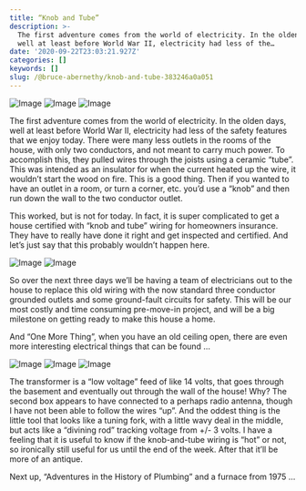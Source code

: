 ```yaml
---
title: “Knob and Tube”
description: >-
  The first adventure comes from the world of electricity. In the olden days,
  well at least before World War II, electricity had less of the…
date: '2020-09-22T23:03:21.927Z'
categories: []
keywords: []
slug: /@bruce-abernethy/knob-and-tube-383246a0a051
---
```


![Image](/assets/images/1__I7IPsNDw9x__tIdBknkGc1g__2x.jpeg)
![Image](/assets/images/1__lqUerZxqJp25DboNuYsexg__2x.jpeg)
![Image](/assets/images/1__T9OVjleWueHaGP3nItiY1g__2x.jpeg)

The first adventure comes from the world of electricity. In the olden days, well at least before World War II, electricity had less of the safety features that we enjoy today. There were many less outlets in the rooms of the house, with only two conductors, and not meant to carry much power. To accomplish this, they pulled wires through the joists using a ceramic “tube”. This was intended as an insulator for when the current heated up the wire, it wouldn’t start the wood on fire. This is a good thing. Then if you wanted to have an outlet in a room, or turn a corner, etc. you’d use a “knob” and then run down the wall to the two conductor outlet.

This worked, but is not for today. In fact, it is super complicated to get a house certified with “knob and tube” wiring for homeowners insurance. They have to really have done it right and get inspected and certified. And let’s just say that this probably wouldn’t happen here.

![Image](/assets/images/1__J4LZ__FSvyZ4AEo7mE3vi1g__2x.jpeg)
![Image](/assets/images/1__YBGOybhN41f5MFPBZJ__jpQ__2x.jpeg)

So over the next three days we’ll be having a team of electricians out to the house to replace this old wiring with the now standard three conductor grounded outlets and some ground-fault circuits for safety. This will be our most costly and time consuming pre-move-in project, and will be a big milestone on getting ready to make this house a home.

And “One More Thing”, when you have an old ceiling open, there are even more interesting electrical things that can be found …

![Image](/assets/images/1__vO0UMyDfkwaGaKRm9IibGA__2x.jpeg)
![Image](/assets/images/1__JM__OosD__ZTTv0wiV5Mug__w__2x.jpeg)
![Image](/assets/images/1__dpXak1dP7zhxegH91dkphg__2x.jpeg)

The transformer is a “low voltage” feed of like 14 volts, that goes through the basement and eventually out through the wall of the house! Why? The second box appears to have connected to a perhaps radio antenna, though I have not been able to follow the wires “up”. And the oddest thing is the little tool that looks like a tuning fork, with a little wavy deal in the middle, but acts like a “divining rod” tracking voltage from +/- 3 volts. I have a feeling that it is useful to know if the knob-and-tube wiring is “hot” or not, so ironically still useful for us until the end of the week. After that it’ll be more of an antique.

Next up, “Adventures in the History of Plumbing” and a furnace from 1975 …
